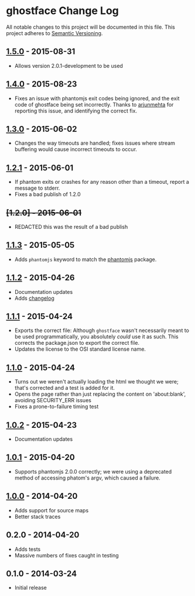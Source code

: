 # ghostface Change Log
All notable changes to this project will be documented in this file.
This project adheres to [Semantic Versioning](http://semver.org/).

## [1.5.0] - 2015-08-31
- Allows version 2.0.1-development to be used

## [1.4.0] - 2015-08-23
- Fixes an issue with phantomjs exit codes being ignored, and the exit code of
  ghostface being set incorrectly. Thanks to [arjunmehta][] for reporting this
  issue, and identifying the correct fix.

[arjunmehta]: https://github.com/arjunmehta

## [1.3.0] - 2015-06-02
- Changes the way timeouts are handled; fixes issues where stream buffering
  would cause incorrect timeouts to occur.

## [1.2.1] - 2015-06-01
- If phantom exits or crashes for any reason other than a timeout, report a
  message to stderr.
- Fixes a bad publish of 1.2.0

## ~~[1.2.0] - 2015-06-01~~
- REDACTED this was the result of a bad publish

## [1.1.3] - 2015-05-05
- Adds `phantomjs` keyword to match the [phantomjs][] package.

[phantomjs]: http://npm.im/phantomjs

## [1.1.2] - 2015-04-26
- Documentation updates
- Adds [changelog](./CHANGELOG.md)

## [1.1.1] - 2015-04-24
- Exports the correct file: Although `ghostface` wasn't necessarily meant to be
  used programmatically, you absolutely *could* use it as such. This corrects
  the package.json to export the correct file.
- Updates the license to the OSI standard license name.

## [1.1.0] - 2015-04-24
- Turns out we weren't actually loading the html we thought we were;
  that's corrected and a test is added for it.
- Opens the page rather than just replacing the content on
  'about:blank', avoiding SECURITY_ERR issues
- Fixes a prone-to-failure timing test

## [1.0.2] - 2015-04-23
- Documentation updates

## [1.0.1] - 2015-04-20
- Supports phantomjs 2.0.0 correctly; we were using a deprecated method of
  accessing phatom's argv, which caused a failure.

## [1.0.0] - 2014-04-20
- Adds support for source maps
- Better stack traces

## 0.2.0 - 2014-04-20
- Adds tests
- Massive numbers of fixes caught in testing

## 0.1.0 - 2014-03-24
- Initial release

[1.0.0]: https://github.com/fardog/ghostface/compare/v0.2.0...v1.0.0
[1.0.1]: https://github.com/fardog/ghostface/compare/v1.0.0...v1.0.1
[1.0.2]: https://github.com/fardog/ghostface/compare/v1.0.1...v1.0.2
[1.1.0]: https://github.com/fardog/ghostface/compare/v1.0.2...v1.1.0
[1.1.1]: https://github.com/fardog/ghostface/compare/v1.1.0...v1.1.1
[1.1.2]: https://github.com/fardog/ghostface/compare/v1.1.1...v1.1.2
[1.1.3]: https://github.com/fardog/ghostface/compare/v1.1.2...v1.1.3
[1.2.1]: https://github.com/fardog/ghostface/compare/v1.1.2...v1.2.1
[1.3.0]: https://github.com/fardog/ghostface/compare/v1.2.1...v1.3.0
[1.4.0]: https://github.com/fardog/ghostface/compare/v1.3.0...v1.4.0
[1.5.0]: https://github.com/fardog/ghostface/compare/v1.4.0...v1.5.0
